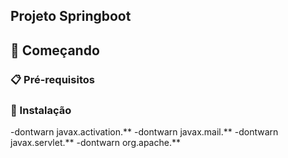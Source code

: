 ## Projeto Springboot 



## 🚀 Começando


### 📋 Pré-requisitos



### 🔧 Instalação



-dontwarn javax.activation.**
-dontwarn javax.mail.**
-dontwarn javax.servlet.**
-dontwarn org.apache.**
